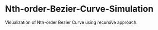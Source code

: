 # Nth-order-Bezier-Curve-Simulation
Visualization of Nth-order Bezier Curve using recursive approach.
